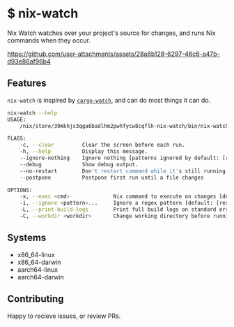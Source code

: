 # $ nix-watch

Nix Watch watches over your project's source for changes, and runs Nix commands when they occur.


https://github.com/user-attachments/assets/28a6b128-6297-46c6-a47b-d93e86af96b4


## Features

`nix-watch` is inspired by [`cargo-watch`](https://crates.io/crates/cargo-watch), and can do most things it can do.

```sh
nix-watch --help
USAGE:
    /nix/store/39mkhjs3qga6badlhm2pwhfycw8cqflh-nix-watch/bin/nix-watch [FLAGS] [OPTIONS]

FLAGS:
    -c, --clear         Clear the screen before each run.
    -h, --help          Display this message.
    --ignore-nothing    Ignore nothing [patterns ignored by default: [result* .*.git]].
    --debug             Show debug output.
    --no-restart        Don't restart command while it's still running.
    --postpone          Postpone first run until a file changes

OPTIONS:
    -x, --exec <cmd>              Nix command to execute on changes [default: "flake check"].
    -i, --ignore <pattern>...     Ignore a regex pattern [default: [result* .*.git]]
    -L, --print-build-logs        Print full build logs on standard error, equal to including the nix '-L' option.
    -C, --workdir <workdir>       Change working directory before running command [default: current directory]
```

## Systems

- x86_64-linux
- x86_64-darwin
- aarch64-linux
- aarch64-darwin

## Contributing

Happy to recieve issues, or review PRs.
